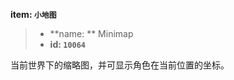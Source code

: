 <!-- BEGIN_AUTOGEN: do NOT edit in this block -->

**item: `小地图`**

> * **name: ** Minimap
> * **id: `10064`**

<!-- END_AUTOGEN-->
当前世界下的缩略图，并可显示角色在当前位置的坐标。